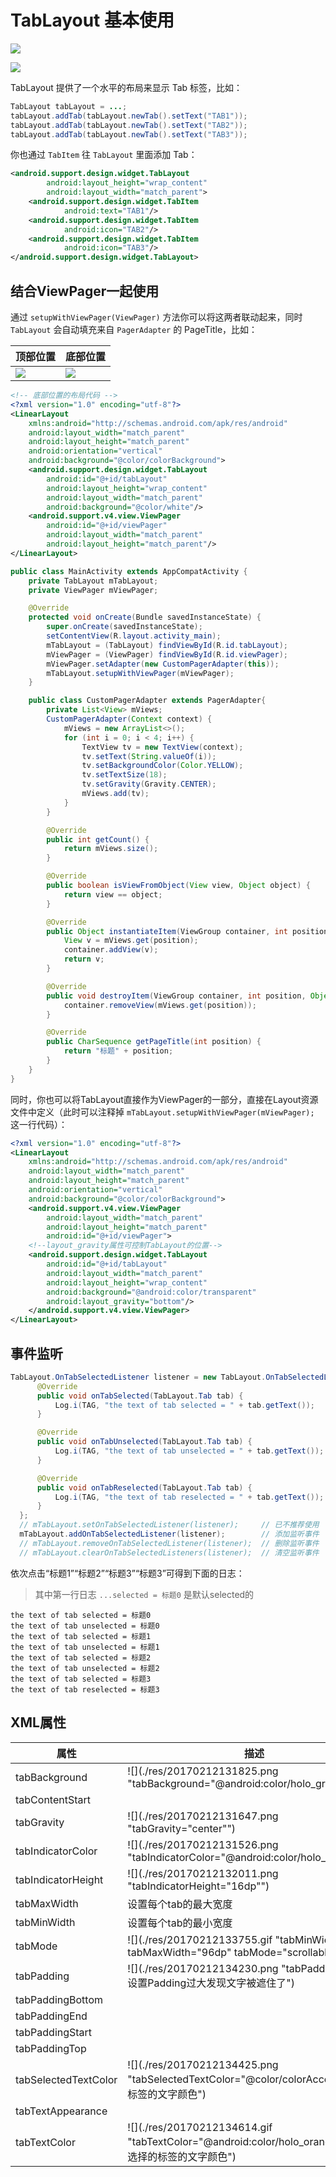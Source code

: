 # TabLayout 基本使用

![](./res/20170211230214.gif)  

![](./res/20170211223248.png)  

TabLayout 提供了一个水平的布局来显示 Tab 标签，比如：

```java
TabLayout tabLayout = ...;
tabLayout.addTab(tabLayout.newTab().setText("TAB1"));
tabLayout.addTab(tabLayout.newTab().setText("TAB2"));
tabLayout.addTab(tabLayout.newTab().setText("TAB3"));
```

你也通过 `TabItem` 往 `TabLayout` 里面添加 Tab：

```xml
<android.support.design.widget.TabLayout
        android:layout_height="wrap_content"
        android:layout_width="match_parent">
    <android.support.design.widget.TabItem
            android:text="TAB1"/>
    <android.support.design.widget.TabItem
            android:icon="TAB2"/>
    <android.support.design.widget.TabItem
            android:icon="TAB3"/>
</android.support.design.widget.TabLayout>
```

## 结合ViewPager一起使用

通过 `setupWithViewPager(ViewPager)` 方法你可以将这两者联动起来，同时 `TabLayout` 会自动填充来自 `PagerAdapter` 的 PageTitle，比如：

| 顶部位置 | 底部位置
| -- | --
| ![](./res/20170212092104.gif) | ![](./res/20170212091954.gif)

```xml
<!-- 底部位置的布局代码 -->
<?xml version="1.0" encoding="utf-8"?>
<LinearLayout
    xmlns:android="http://schemas.android.com/apk/res/android"
    android:layout_width="match_parent"
    android:layout_height="match_parent"
    android:orientation="vertical"
    android:background="@color/colorBackground">
    <android.support.design.widget.TabLayout
        android:id="@+id/tabLayout"
        android:layout_height="wrap_content"
        android:layout_width="match_parent"
        android:background="@color/white"/>
    <android.support.v4.view.ViewPager
        android:id="@+id/viewPager"
        android:layout_width="match_parent"
        android:layout_height="match_parent"/>
</LinearLayout>
```

```java
public class MainActivity extends AppCompatActivity {
    private TabLayout mTabLayout;
    private ViewPager mViewPager;

    @Override
    protected void onCreate(Bundle savedInstanceState) {
        super.onCreate(savedInstanceState);
        setContentView(R.layout.activity_main);
        mTabLayout = (TabLayout) findViewById(R.id.tabLayout);
        mViewPager = (ViewPager) findViewById(R.id.viewPager);
        mViewPager.setAdapter(new CustomPagerAdapter(this));
        mTabLayout.setupWithViewPager(mViewPager);
    }

    public class CustomPagerAdapter extends PagerAdapter{
        private List<View> mViews;
        CustomPagerAdapter(Context context) {
            mViews = new ArrayList<>();
            for (int i = 0; i < 4; i++) {
                TextView tv = new TextView(context);
                tv.setText(String.valueOf(i));
                tv.setBackgroundColor(Color.YELLOW);
                tv.setTextSize(18);
                tv.setGravity(Gravity.CENTER);
                mViews.add(tv);
            }
        }

        @Override
        public int getCount() {
            return mViews.size();
        }

        @Override
        public boolean isViewFromObject(View view, Object object) {
            return view == object;
        }

        @Override
        public Object instantiateItem(ViewGroup container, int position) {
            View v = mViews.get(position);
            container.addView(v);
            return v;
        }

        @Override
        public void destroyItem(ViewGroup container, int position, Object object) {
            container.removeView(mViews.get(position));
        }

        @Override
        public CharSequence getPageTitle(int position) {
            return "标题" + position;
        }
    }
}
```

同时，你也可以将TabLayout直接作为ViewPager的一部分，直接在Layout资源文件中定义（此时可以注释掉 `mTabLayout.setupWithViewPager(mViewPager);` 这一行代码）：

```xml
<?xml version="1.0" encoding="utf-8"?>
<LinearLayout
    xmlns:android="http://schemas.android.com/apk/res/android"
    android:layout_width="match_parent"
    android:layout_height="match_parent"
    android:orientation="vertical"
    android:background="@color/colorBackground">
    <android.support.v4.view.ViewPager
        android:layout_width="match_parent"
        android:layout_height="match_parent"
        android:id="@+id/viewPager">
    <!--layout_gravity属性可控制TabLayout的位置-->
    <android.support.design.widget.TabLayout
        android:id="@+id/tabLayout"
        android:layout_width="match_parent"
        android:layout_height="wrap_content"
        android:background="@android:color/transparent"
        android:layout_gravity="bottom"/>
    </android.support.v4.view.ViewPager>
</LinearLayout>
```

## 事件监听

```java
TabLayout.OnTabSelectedListener listener = new TabLayout.OnTabSelectedListener() {
      @Override
      public void onTabSelected(TabLayout.Tab tab) {
          Log.i(TAG, "the text of tab selected = " + tab.getText());
      }

      @Override
      public void onTabUnselected(TabLayout.Tab tab) {
          Log.i(TAG, "the text of tab unselected = " + tab.getText());
      }

      @Override
      public void onTabReselected(TabLayout.Tab tab) {
          Log.i(TAG, "the text of tab reselected = " + tab.getText());
      }
  };
  // mTabLayout.setOnTabSelectedListener(listener);     // 已不推荐使用
  mTabLayout.addOnTabSelectedListener(listener);        // 添加监听事件
  // mTabLayout.removeOnTabSelectedListener(listener);  // 删除监听事件
  // mTabLayout.clearOnTabSelectedListeners(listener);  // 清空监听事件
```

依次点击“标题1”“标题2”“标题3”“标题3”可得到下面的日志：

> 其中第一行日志 `...selected = 标题0` 是默认selected的

```
the text of tab selected = 标题0
the text of tab unselected = 标题0
the text of tab selected = 标题1
the text of tab unselected = 标题1
the text of tab selected = 标题2
the text of tab unselected = 标题2
the text of tab selected = 标题3
the text of tab reselected = 标题3
```


## XML属性

|属性|描述
|----|----
|tabBackground|![](./res/20170212131825.png  "tabBackground="@android:color/holo_green_light"")
|tabContentStart|
|tabGravity|![](./res/20170212131647.png  "tabGravity="center"")
|tabIndicatorColor|![](./res/20170212131526.png  "tabIndicatorColor="@android:color/holo_purple"")
|tabIndicatorHeight|![](./res/20170212132011.png "tabIndicatorHeight="16dp"")
|tabMaxWidth|设置每个tab的最大宽度
|tabMinWidth|设置每个tab的最小宽度
|tabMode|![](./res/20170212133755.gif "tabMinWidth="48dp" tabMaxWidth="96dp" tabMode="scrollable"")
|tabPadding|![](./res/20170212134230.png "tabPadding="18dp" 设置Padding过大发现文字被遮住了")
|tabPaddingBottom|
|tabPaddingEnd|
|tabPaddingStart|
|tabPaddingTop|
|tabSelectedTextColor|![](./res/20170212134425.png "tabSelectedTextColor="@color/colorAccent" 选择的标签的文字颜色")
|tabTextAppearance|
|tabTextColor|![](./res/20170212134614.gif "tabTextColor="@android:color/holo_orange_dark" 未选择的标签的文字颜色")
